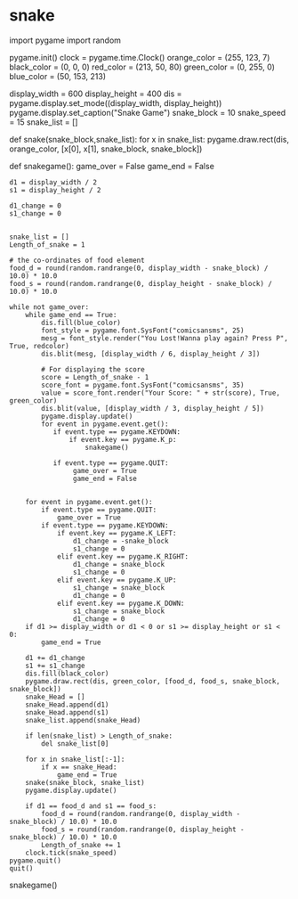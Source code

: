 # snake
import pygame
import random

pygame.init()
clock = pygame.time.Clock()
orange_color = (255, 123, 7)
black_color = (0, 0, 0)
red_color = (213, 50, 80)
green_color = (0, 255, 0)
blue_color = (50, 153, 213)


display_width = 600
display_height = 400
dis = pygame.display.set_mode((display_width, display_height))
pygame.display.set_caption("Snake Game") 
snake_block = 10
snake_speed = 15
snake_list = []

def snake(snake_block,snake_list):
    for x in snake_list:
        pygame.draw.rect(dis, orange_color, [x[0], x[1], snake_block, snake_block])

def snakegame():
    game_over = False
    game_end = False

    d1 = display_width / 2
    s1 = display_height / 2

    d1_change = 0
    s1_change = 0

  
    snake_list = []
    Length_of_snake = 1

    # the co-ordinates of food element
    food_d = round(random.randrange(0, display_width - snake_block) / 10.0) * 10.0
    food_s = round(random.randrange(0, display_height - snake_block) / 10.0) * 10.0

    while not game_over:
        while game_end == True:
            dis.fill(blue_color)
            font_style = pygame.font.SysFont("comicsansms", 25)
            mesg = font_style.render("You Lost!Wanna play again? Press P", True, redcolor)
            dis.blit(mesg, [display_width / 6, display_height / 3])

            # For displaying the score
            score = Length_of_snake - 1
            score_font = pygame.font.SysFont("comicsansms", 35)
            value = score_font.render("Your Score: " + str(score), True, green_color)
            dis.blit(value, [display_width / 3, display_height / 5])
            pygame.display.update()
            for event in pygame.event.get():
               if event.type == pygame.KEYDOWN:
                   if event.key == pygame.K_p:
                       snakegame()

               if event.type == pygame.QUIT:
                    game_over = True
                    game_end = False


        for event in pygame.event.get():
            if event.type == pygame.QUIT:
                game_over = True
            if event.type == pygame.KEYDOWN:
                if event.key == pygame.K_LEFT:
                    d1_change = -snake_block
                    s1_change = 0
                elif event.key == pygame.K_RIGHT:
                    d1_change = snake_block
                    s1_change = 0
                elif event.key == pygame.K_UP:
                    s1_change = snake_block
                    d1_change = 0
                elif event.key == pygame.K_DOWN:
                    s1_change = snake_block
                    d1_change = 0
        if d1 >= display_width or d1 < 0 or s1 >= display_height or s1 < 0:
            game_end = True

        d1 += d1_change
        s1 += s1_change
        dis.fill(black_color)
        pygame.draw.rect(dis, green_color, [food_d, food_s, snake_block, snake_block])
        snake_Head = []
        snake_Head.append(d1)
        snake_Head.append(s1)
        snake_list.append(snake_Head)

        if len(snake_list) > Length_of_snake:
            del snake_list[0]

        for x in snake_list[:-1]:
            if x == snake_Head:
                game_end = True
        snake(snake_block, snake_list)
        pygame.display.update()

        if d1 == food_d and s1 == food_s:
            food_d = round(random.randrange(0, display_width - snake_block) / 10.0) * 10.0
            food_s = round(random.randrange(0, display_height - snake_block) / 10.0) * 10.0
            Length_of_snake += 1
        clock.tick(snake_speed)
    pygame.quit()
    quit()
snakegame()
